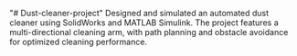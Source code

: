 "# Dust-cleaner-project" 
Designed and simulated an automated dust cleaner using SolidWorks and MATLAB Simulink. The project features a multi-directional cleaning arm, with path planning and obstacle avoidance for optimized cleaning performance.
